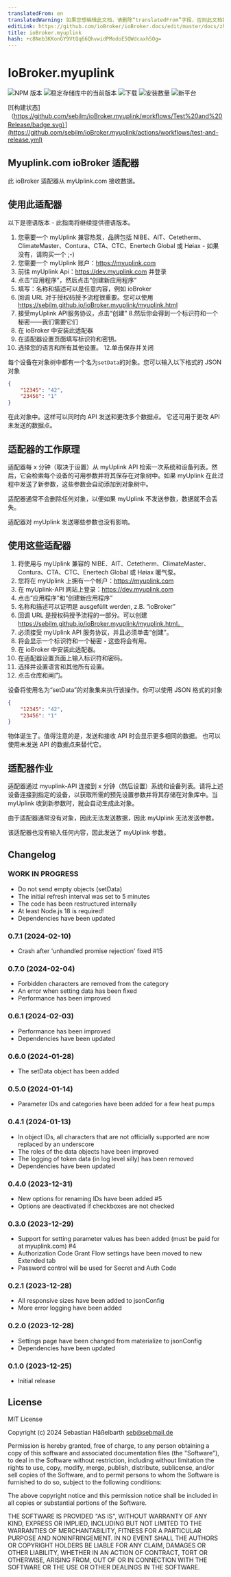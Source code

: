 ```yaml
---
translatedFrom: en
translatedWarning: 如果您想编辑此文档，请删除“translatedFrom”字段，否则此文档将再次自动翻译
editLink: https://github.com/ioBroker/ioBroker.docs/edit/master/docs/zh-cn/adapterref/iobroker.myuplink/README.md
title: ioBroker.myuplink
hash: +c8Neb3KKonGY9VtQq66QhvwidPModoE5QWdcaxh5Og=
---
```

# IoBroker.myuplink

![NPM 版本](https://img.shields.io/npm/v/iobroker.myuplink.svg)
![稳定存储库中的当前版本](https://iobroker.live/badges/myuplink-stable.svg)
![下载](https://img.shields.io/npm/dm/iobroker.myuplink.svg)
![安装数量](https://iobroker.live/badges/myuplink-installed.svg)
![新平台](https://nodei.co/npm/iobroker.myuplink.png?downloads=true)

[![构建状态]（https://github.com/sebilm/ioBroker.myuplink/workflows/Test%20and%20Release/badge.svg）](https://github.com/sebilm/ioBroker.myuplink/actions/workflows/test-and-release.yml)

## Myuplink.com ioBroker 适配器
此 ioBroker 适配器从 myUplink.com 接收数据。

## 使用此适配器
以下是德语版本 - 此指南将继续提供德语版本。

1. 您需要一个 myUplink 兼容热泵，品牌包括 NIBE、AIT、Cetetherm、ClimateMaster、Contura、CTA、CTC、Enertech Global 或 Høiax - 如果没有，请购买一个 ;-)
2. 您需要一个 myUplink 账户：https://myuplink.com
3. 前往 myUplink Api：https://dev.myuplink.com 并登录
4. 点击“应用程序”，然后点击“创建新应用程序”
5. 填写：名称和描述可以是任意内容，例如 ioBroker
6. 回调 URL 对于授权码授予流程很重要。您可以使用 https://sebilm.github.io/ioBroker.myuplink/myuplink.html
7. 接受myUplink API服务协议，点击“创建”
8.然后你会得到一个标识符和一个秘密——我们需要它们
9. 在 ioBroker 中安装此适配器
10. 在适配器设置页面填写标识符和密钥。
11. 选择您的语言和所有其他设置。
12.单击保存并关闭

每个设备在对象树中都有一个名为`setData`的对象。您可以输入以下格式的 JSON 对象

```json
{
    "12345": "42",
    "23456": "1"
}
```

在此对象中。这样可以同时向 API 发送和更改多个数据点。
它还可用于更改 API 未发送的数据点。

## 适配器的工作原理
适配器每 x 分钟（取决于设置）从 myUplink API 检索一次系统和设备列表。然后，它会检索每个设备的可用参数并将其保存在对象树中。如果 myUplink 在此过程中发送了新参数，这些参数会自动添加到对象树中。

适配器通常不会删除任何对象，以便如果 myUplink 不发送参数，数据就不会丢失。

适配器对 myUplink 发送哪些参数也没有影响。

## 使用这些适配器
1. 将使用与 myUplink 兼容的 NIBE、AIT、Cetetherm、ClimateMaster、Contura、CTA、CTC、Enertech Global 或 Høiax 暖气泵。
2. 您将在 myUplink 上拥有一个帐户：https://myuplink.com
3. 在 myUplink-API 网站上登录：https://dev.myuplink.com
4. 点击“应用程序”和“创建新应用程序”
5. 名称和描述可以证明是 ausgefüllt werden, z.B. “ioBroker”
6. 回调 URL 是授权码授予流程的一部分。可以创建 https://sebilm.github.io/ioBroker.myuplink/myuplink.html。
7. 必须接受 myUplink API 服务协议，并且必须单击“创建”。
8. 将会显示一个标识符和一个秘密 - 这些将会有用。
9. 在 ioBroker 中安装此适配器。
10. 在适配器设置页面上输入标识符和密码。
11. 选择并设置语言和其他所有设置。
12. 点击仓库和闸门。

设备将使用名为“setData”的对象集来执行该操作。你可以使用 JSON 格式的对象

```json
{
    "12345": "42",
    "23456": "1"
}
```

物体诞生了。值得注意的是，发送和接收 API 时会显示更多相同的数据。
也可以使用未发送 API 的数据点来替代它。

## 适配器作业
适配器通过 myuplink-API 连接到 x 分钟（然后设置）系统和设备列表。请将上述设备连接到指定的设备，以获取所需的预先设置参数并将其存储在对象库中。当 myUplink 收到新参数时，就会自动生成此对象。

由于适配器通常没有对象，因此无法发送数据，因此 myUplink 无法发送参数。

该适配器也没有输入任何内容，因此发送了 myUplink 参数。

## Changelog

### **WORK IN PROGRESS**

-   Do not send empty objects (setData)
-   The initial refresh interval was set to 5 minutes
-   The code has been restructured internally
-   At least Node.js 18 is required!
-   Dependencies have been updated

### 0.7.1 (2024-02-10)

-   Crash after 'unhandled promise rejection' fixed #15

### 0.7.0 (2024-02-04)

-   Forbidden characters are removed from the category
-   An error when setting data has been fixed
-   Performance has been improved

### 0.6.1 (2024-02-03)

-   Performance has been improved
-   Dependencies have been updated

### 0.6.0 (2024-01-28)

-   The setData object has been added

### 0.5.0 (2024-01-14)

-   Parameter IDs and categories have been added for a few heat pumps

### 0.4.1 (2024-01-13)

-   In object IDs, all characters that are not officially supported are now replaced by an underscore
-   The roles of the data objects have been improved
-   The logging of token data (in log level silly) has been removed
-   Dependencies have been updated

### 0.4.0 (2023-12-31)

-   New options for renaming IDs have been added #5
-   Options are deactivated if checkboxes are not checked

### 0.3.0 (2023-12-29)

-   Support for setting parameter values has been added (must be paid for at myuplink.com) #4
-   Authorization Code Grant Flow settings have been moved to new Extended tab
-   Password control will be used for Secret and Auth Code

### 0.2.1 (2023-12-28)

-   All responsive sizes have been added to jsonConfig
-   More error logging have been added

### 0.2.0 (2023-12-28)

-   Settings page have been changed from materialize to jsonConfig
-   Dependencies have been updated

### 0.1.0 (2023-12-25)

-   Initial release

## License

MIT License

Copyright (c) 2024 Sebastian Häßelbarth <seb@sebmail.de>

Permission is hereby granted, free of charge, to any person obtaining a copy
of this software and associated documentation files (the "Software"), to deal
in the Software without restriction, including without limitation the rights
to use, copy, modify, merge, publish, distribute, sublicense, and/or sell
copies of the Software, and to permit persons to whom the Software is
furnished to do so, subject to the following conditions:

The above copyright notice and this permission notice shall be included in all
copies or substantial portions of the Software.

THE SOFTWARE IS PROVIDED "AS IS", WITHOUT WARRANTY OF ANY KIND, EXPRESS OR
IMPLIED, INCLUDING BUT NOT LIMITED TO THE WARRANTIES OF MERCHANTABILITY,
FITNESS FOR A PARTICULAR PURPOSE AND NONINFRINGEMENT. IN NO EVENT SHALL THE
AUTHORS OR COPYRIGHT HOLDERS BE LIABLE FOR ANY CLAIM, DAMAGES OR OTHER
LIABILITY, WHETHER IN AN ACTION OF CONTRACT, TORT OR OTHERWISE, ARISING FROM,
OUT OF OR IN CONNECTION WITH THE SOFTWARE OR THE USE OR OTHER DEALINGS IN THE
SOFTWARE.